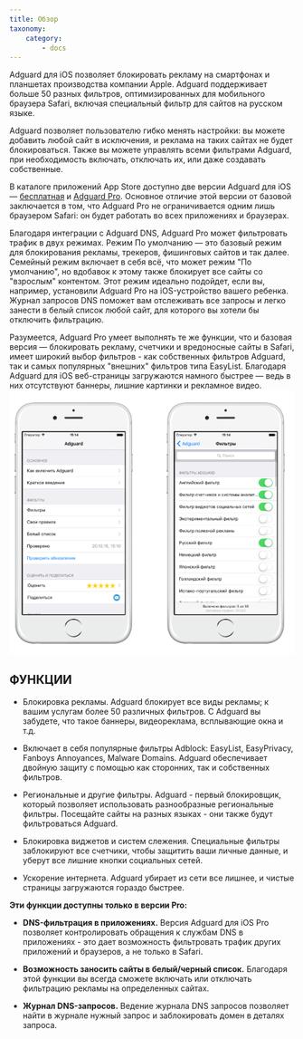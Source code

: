```yaml
---
title: Обзор
taxonomy:
    category:
        - docs
---
```


Adguard для iOS позволяет блокировать рекламу на смартфонах и планшетах производства компании Apple. Adguard поддерживает больше 50 разных фильтров, оптимизированных для мобильного браузера  Safari, включая специальный фильтр для сайтов на русском языке.

Adguard позволяет пользователю гибко менять настройки: вы можете добавить любой сайт в исключения, и реклама на таких сайтах не будет блокироваться. Также вы можете управлять всеми фильтрами Adguard, при необходимость включать, отключать их, или даже создавать собственные.

В каталоге приложений App Store доступно две версии Adguard для iOS — [бесплатная](https://itunes.apple.com/us/app/id1047223162) и [Adguard Pro](https://itunes.apple.com/ru/app/id1126386264). Основное отличие этой версии от базовой заключается в том, что Adguard Pro не ограничивается одним лишь браузером Safari: он будет работать во всех приложениях и браузерах.
 
Благодаря интеграции с Adguard DNS, Adguard Pro может фильтровать трафик в двух режимах. Режим По умолчанию — это базовый режим для блокирования рекламы, трекеров, фишинговых сайтов и так далее. Семейный режим включает в себя всё, что может режим "По умолчанию", но вдобавок к этому также блокирует все сайты со "взрослым" контентом. Этот режим идеально подойдет, если вы, например, установили Adguard Pro на iOS-устройство вашего ребенка. Журнал запросов DNS поможет вам отслеживать все запросы и легко занести в белый список любой сайт, для которого вы хотели бы отключить фильтрацию.
 
Разумеется, Adguard Pro умеет выполнять те же функции, что и базовая версия —  блокировать рекламу, счетчики и вредоносные сайты в Safari, имеет широкий выбор фильтров - как собственных фильтров Adguard, так и самых популярных "внешних" фильтров типа EasyList. Благодаря Adguard для iOS веб-страницы загружаются намного быстрее — ведь в них отсутствуют баннеры, лишние картинки и рекламное видео.
![](adguard_dns.png)

## ФУНКЦИИ

*  Блокировка рекламы. Adguard блокирует все виды рекламы; к вашим услугам более 50 различных фильтров. С Adguard вы забудете, что такое баннеры, видеореклама, всплывающие окна и т.д. 

* Включает в себя популярные фильтры Adblock: EasyList, EasyPrivacy, Fanboys Annoyances, Malware Domains. Adguard  обеспечивает двойную защиту с помощью как сторонних, так и собственных фильтров. 

*  Региональные и другие фильтры. Adguard - первый блокировщик, который позволяет использовать разнообразные региональные фильтры. Посещайте сайты на разных языках - они также будут фильтроваться Adguard.

* Блокировка виджетов и систем слежения. Специальные фильтры заблокируют все счетчики, чтобы защитить ваши личные данные, и уберут все лишние кнопки социальных сетей.

*  Ускорение интернета. Adguard убирает из сети все лишнее, и чистые страницы загружаются гораздо быстрее. 

**Эти функции доступны только в версии Pro:**

* **DNS-фильтрация в приложениях.** Версия Adguard для iOS Pro позволяет контролировать обращения к службам DNS в приложениях - это дает возможность фильтровать трафик других приложений и браузеров, а не только в Safari. 

* **Возможность заносить сайты в белый/черный список.** Благодаря этой функции вы всегда сможете включать или отключать фильтрацию рекламы на определенных сайтах.

* **Журнал DNS-запросов.** Ведение журнала DNS запросов позволяет найти в журнале нужный запрос и заблокировать домен в деталях запроса.